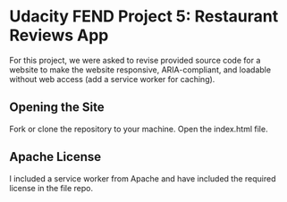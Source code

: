 Udacity FEND Project 5: Restaurant Reviews App
==============================================

For this project, we were asked to revise provided source code for a website to make the website responsive, ARIA-compliant, and loadable without web access (add a service worker for caching).  

Opening the Site
-----------------

Fork or clone the repository to your machine.
Open the index.html file.  

Apache License
---------------

I included a service worker from Apache and have included the required license in the file repo.  
